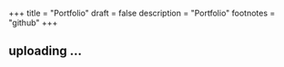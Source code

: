 +++
title = "Portfolio"
draft = false
description = "Portfolio"
footnotes = "github"
+++
## uploading ...